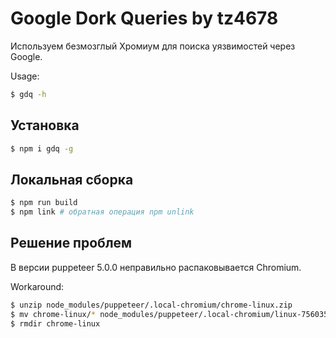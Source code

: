 # Google Dork Queries by tz4678

Используем безмозглый Хромиум для поиска уязвимостей через Google.

Usage:

```zsh
$ gdq -h
```

## Установка

```zsh
$ npm i gdq -g
```

## Локальная сборка

```zsh
$ npm run build
$ npm link # обратная операция npm unlink
```

## Решение проблем

В версии puppeteer 5.0.0 неправильно распаковывается Chromium.

Workaround:

```zsh
$ unzip node_modules/puppeteer/.local-chromium/chrome-linux.zip
$ mv chrome-linux/* node_modules/puppeteer/.local-chromium/linux-756035/chrome-linux
$ rmdir chrome-linux
```
